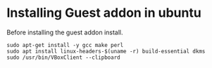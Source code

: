 # Installing Guest addon in ubuntu
Before installing the guest addon install.
```
sudo apt-get install -y gcc make perl
sudo apt install linux-headers-$(uname -r) build-essential dkms
sudo /usr/bin/VBoxClient --clipboard
```
